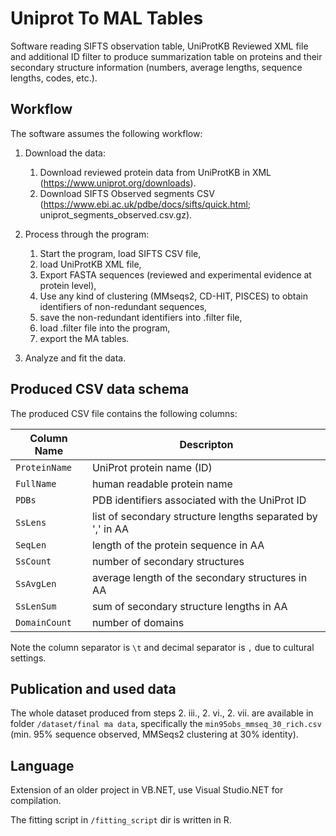# Uniprot To MAL Tables

Software reading SIFTS observation table, UniProtKB Reviewed XML file and additional ID filter to produce summarization table on proteins and their secondary structure information (numbers, average lengths, sequence lengths, codes, etc.).

## Workflow
The software assumes the following workflow:

1. Download the data:
    1. Download reviewed protein data from UniProtKB in XML (https://www.uniprot.org/downloads).
    2. Download SIFTS Observed segments CSV (https://www.ebi.ac.uk/pdbe/docs/sifts/quick.html; uniprot_segments_observed.csv.gz).

2. Process through the program:
    1. Start the program, load SIFTS CSV file,
    2. load UniProtKB XML file,
    3. Export FASTA sequences (reviewed and experimental evidence at protein level),
    4. Use any kind of clustering (MMseqs2, CD-HIT, PISCES) to obtain identifiers of non-redundant sequences,
    5. save the non-redundant identifiers into .filter file,
    6. load .filter file into the program,
    7. export the MA tables.

3. Analyze and fit the data.

## Produced CSV data schema
The produced CSV file contains the following columns:

|Column Name|Descripton|
|--|--|
|`ProteinName`|UniProt protein name (ID)|
|`FullName`| human readable protein name |
|`PDBs`|PDB identifiers associated with the UniProt ID |
|`SsLens`| list of secondary structure lengths separated by ',' in AA |
|`SeqLen`| length of the protein sequence in AA |
|`SsCount`| number of secondary structures |
|`SsAvgLen`| average length of the secondary structures in AA |
|`SsLenSum`| sum of secondary structure lengths in AA |
|`DomainCount`| number of domains |

Note the column separator is `\t` and decimal separator is `,` due to cultural settings.

## Publication and used data
The whole dataset produced from steps 2. iii., 2. vi., 2. vii. are available in folder `/dataset/final ma data`, specifically the `min95obs_mmseq_30_rich.csv` (min. 95% sequence observed, MMSeqs2 clustering at 30% identity).

## Language
Extension of an older project in VB.NET, use Visual Studio.NET for compilation.

The fitting script in `/fitting_script` dir is written in R.
